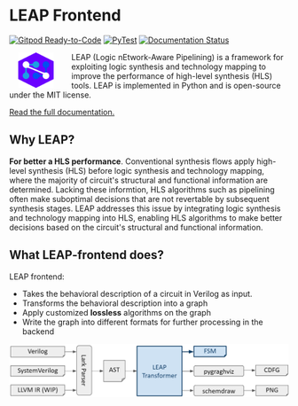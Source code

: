 # LEAP Frontend

[![Gitpod Ready-to-Code](https://img.shields.io/badge/Gitpod-Ready--to--Code-blue?logo=gitpod)](https://gitpod.io/#https://github.com/Nozidoali/leap-compiler.git)
[![PyTest](https://github.com/Nozidoali/leap-frontend/actions/workflows/ci.yml/badge.svg)](https://github.com/Nozidoali/leap-frontend/actions/workflows/ci.yml)
[![Documentation Status](https://readthedocs.org/projects/leap-frontend/badge/?version=latest)](https://leap-frontend.readthedocs.io/en/latest/?badge=latest)

<img src="./static/leap-logo2.svg" width="64" height="64" align="left" style="margin-right: 24pt;margin-left: 12pt" />
LEAP (Logic nEtwork-Aware Pipelining) is a framework for exploiting logic synthesis and technology mapping to improve the performance of high-level synthesis (HLS) tools. LEAP is implemented in Python and is open-source under the MIT license. 

[Read the full documentation.](https://leap-frontend.readthedocs.io/en/latest/?badge=latest)

## Why LEAP?
**For better a HLS performance**. Conventional synthesis flows apply high-level synthesis (HLS) before logic synthesis and technology mapping, where the majority of circuit's structural and functional information are determined. Lacking these informtion, HLS algorithms such as pipelining often make suboptimal decisions that are not revertable by subsequent synthesis stages. LEAP addresses this issue by integrating logic synthesis and technology mapping into HLS, enabling HLS algorithms to make better decisions based on the circuit's structural and functional information.

## What LEAP-frontend does?
LEAP frontend:
- Takes the behavioral description of a circuit in Verilog as input.
- Transforms the behavioral description into a graph
- Apply customized **lossless** algorithms on the graph
- Write the graph into different formats for further processing in the backend

![LEAP Frontend](./static/leap.png)